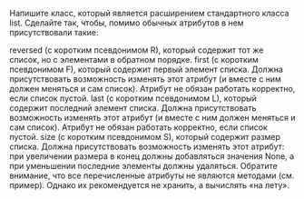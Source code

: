 Напишите класс, который является расширением стандартного класса list. Сделайте так, чтобы, помимо обычных атрибутов в нем присутствовали такие:

reversed (с коротким псевдонимом R), который содержит тот же список, но с элементами в обратном порядке.
first (с коротким псевдонимом F), который содержит первый элемент списка. Должна присутствовать возможность изменять этот атрибут (и вместе с ним должен меняться и сам список). Атрибут не обязан работать корректно, если список пустой.
last (с коротким псевдонимом L), который содержит последний элемент списка. Должна присутствовать возможность изменять этот атрибут (и вместе с ним должен меняться и сам список). Атрибут не обязан работать корректно, если список пустой.
size (с коротким псевдонимом S), который содержит размер списка. Должна присутствовать возможность изменять этот атрибут: при увеличении размера в конец должны добавляться значения None, а при уменьшении последние элементы должны удаляться.
Обратите внимание, что все перечисленные атрибуты не являются методами (см. пример). Однако их рекомендуется не хранить, а вычислять «на лету».

